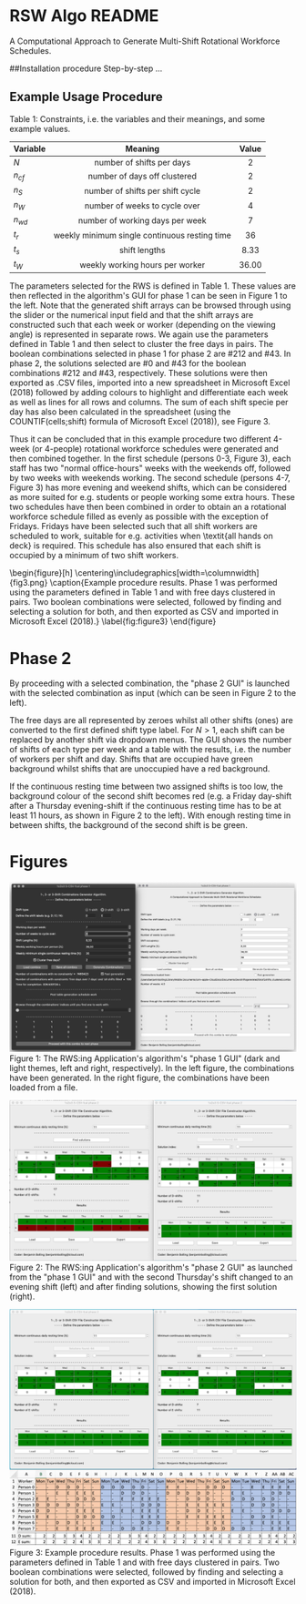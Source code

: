# RSW Algo README
A Computational Approach to Generate Multi-Shift Rotational Workforce Schedules.

##Installation procedure
Step-by-step ...

## Example Usage Procedure
Table 1: Constraints, i.e. the variables and their meanings, and some example values.

| Variable       | Meaning     | Value |
| :------------- | :----------: | :----------: |
| *N* | number of shifts per days            | 2 |
| *n<sub>cf</sub>* | number of days off clustered      | 2 |
| *n<sub>S</sub>* | number of shifts per shift cycle      | 2 |
| *n<sub>W</sub>* | number of weeks to cycle over      | 4 |
| *n<sub>wd</sub>* | number of working days per week   | 7 |
| *t<sub>r</sub>* | weekly minimum single continuous resting time | 36 |
| *t<sub>s</sub>* | shift lengths                      | 8.33 |
| *t<sub>W</sub>* | weekly working hours per worker    | 36.00 |

The parameters selected for the RWS is defined in Table 1. These values are then reflected in the algorithm's GUI for phase 1 can be seen in Figure 1 to the left. Note that the generated shift arrays can be browsed through using the slider or the numerical input field and that the shift arrays are constructed such that each week or worker (depending on the viewing angle) is represented in separate rows.
We again use the parameters defined in Table 1 and then select to cluster the free days in pairs. The boolean combinations selected in phase 1 for phase 2 are \#212 and \#43. In phase 2, the solutions selected are \#0 and \#43 for the boolean combinations \#212 and \#43, respectively. These solutions were then exported as .CSV files, imported into a new spreadsheet in Microsoft Excel (2018) followed by adding colours to highlight and differentiate each week as well as lines for all rows and columns. The sum of each shift specie per day has also been calculated in the spreadsheet (using the COUNTIF(cells;shift) formula of Microsoft Excel (2018)), see Figure 3.

Thus it can be concluded that in this example procedure two different 4-week (or 4-people) rotational workforce schedules were generated and then combined together. In the first schedule (persons 0-3, Figure 3), each staff has two "normal office-hours" weeks with the weekends off, followed by two weeks with weekends working. The second schedule (persons 4-7, Figure 3) has more evening and weekend shifts, which can be considered as more suited for e.g. students or people working some extra hours. These two schedules have then been combined in order to obtain an a rotational workforce schedule filled as evenly as possible with the exception of Fridays. Fridays have been selected such that all shift workers are scheduled to work, suitable for e.g. activities when \textit{all hands on deck} is required. This schedule has also ensured that each shift is occupied by a minimum of two shift workers.

\begin{figure}[h]
  \centering\includegraphics[width=\columnwidth]{fig3.png}
\caption{Example procedure results. Phase 1 was performed using the parameters defined in Table 1 and with free days clustered in pairs. Two boolean combinations were selected, followed by finding and selecting a solution for both, and then exported as CSV and imported in Microsoft Excel (2018).}
\label{fig:figure3}
\end{figure}

# Phase 2
By proceeding with a selected combination, the "phase 2 GUI" is launched with the selected combination as input (which can be seen in Figure 2 to the left).

The free days are all represented by zeroes whilst all other shifts (ones) are converted to the first defined shift type label. For $N>1$, each shift can be replaced by another shift via dropdown menus. The GUI shows the number of shifts of each type per week and a table with the results, i.e. the number of workers per shift and day. Shifts that are occupied have green background whilst shifts that are unoccupied have a red background.

If the continuous resting time between two assigned shifts is too low, the background colour of the second shift becomes red (e.g. a Friday day-shift after a Thursday evening-shift if the continuous resting time has to be at least 11 hours, as shown in Figure 2 to the left). With enough resting time in between shifts, the background of the second shift is be green.

# Figures
![Figure 1](docs/fig1.png)
Figure 1: The RWS:ing Application's algorithm's "phase 1 GUI" (dark and light themes, left and right, respectively). In the left figure, the combinations have been generated. In the right figure, the combinations have been loaded from a file.

![Figure 2](docs/fig2.png)
Figure 2: The RWS:ing Application's algorithm's "phase 2 GUI" as launched from the "phase 1 GUI" and with the second Thursday's shift changed to an evening shift (left) and after finding solutions, showing the first solution (right).

![Figure 3](docs/fig3.png)
Figure 3: Example procedure results. Phase 1 was performed using the parameters defined in Table 1 and with free days clustered in pairs. Two boolean combinations were selected, followed by finding and selecting a solution for both, and then exported as CSV and imported in Microsoft Excel (2018).
